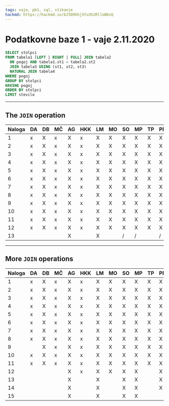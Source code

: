 ```yaml
---
tags: vaje, pb1, sql, stikanje
hackmd: https://hackmd.io/bJ5Q9hhjSYu3h2RlloWbsQ
---
```

# Podatkovne baze 1 - vaje 2.11.2020

```sql
SELECT stolpci
FROM tabela1 [LEFT | RIGHT | FULL] JOIN tabela2
  ON pogoj AND tabela1.st1 = tabela2.st2
  JOIN tabela3 USING (st1, st2, st3)
  NATURAL JOIN tabela4
WHERE pogoj
GROUP BY stolpci
HAVING pogoj
ORDER BY stolpci
LIMIT stevilo
```

---

## The `JOIN` operation

| Naloga | DA | DB | MČ | AG | HKK | LM | MO | SO | MP | TP | PR | TS | LŠ | AT |
| ------ | -- | -- | -- | -- | --- | -- | -- | -- | -- | -- | -- | -- | -- | -- |
| 1      | x  | X  |  x |  X  |  x  |  X | X  |  X |  X | X  |  X |  X |  X |  X |
| 2      | x  | X  |  x |  X  | x   |  X | X  |  X |  X | X  |  X |  X |  X | X  |
| 3      | x  | X  |  x |  X  |  x  |  X | X  | X  |  X | X  |  X | X  |  X |  X |
| 4      | x  | X  |  x |  X  |  x  |  X | X  |  X |  X |  X |  X |  X |  X |  X |
| 5      | x  | X  |  x |  X  |   x |  X | X  |  X |  X | X  |  X |  X |  X |  X  |
| 6      | x  | X  |   x |  X  | x    |  X | X  | X  |  X | X  |  X  |  X |  X  | X  |
| 7      | x  | X   |   x | X   |   x  |  X | X  |  X |  X | X  |  X  |  X |  X  | X  |
| 8      | x  | X   |   x |X    |   x  |  X | X  |  X |  X |  X |  X  |  X |  X | X  |
| 9      | x  | X   |  x  | X   |  x   |  X | X  |  X |  X |  X |  X  |  X |  X  | X |
| 10     | x  | X  |   x | X   |   x  |  X | X  |  X |  X | X  |  X  |  X |  X  |  X |
| 11     | x  | X   |  x  | X   |  x   |  X | X  |  X |  X | X  |  X  |  X |  X  | X  |
| 12     | x  | X   |  x  | X   |   x  |  X | X  |  X |  X | X  |  X  |  X |  X  | X  |
| 13     |    |    |    | X   |     |  X |    |  / |  / |    |  /  |  / |    |  /  |

---

## More `JOIN` operations

| Naloga | DA | DB | MČ | AG | HKK | LM | MO | SO | MP | TP | PR | TS | LŠ | AT |
| ------ | -- | -- | -- | -- | --- | -- | -- | -- | -- | -- | -- | -- | -- | -- |
| 1      | x  |  X  | x   | X   |  x   |  X | X  |  X | X  | X  |  X  |  X |  X  |  X  |
| 2      | x  |  X  |  x  |  X  |   x  |  X | X  |  X | X  | X  |  X  |  X |  X  |  X  |
| 3      | x  |  X  |   x |  X  |  x   |  X | X  |  X | X  | X  |  X  |  X |  X  |  X  |
| 4      | x  |  X |   x |  X |   x  |  X | X  |  X | X  | X  |  X  |  X |  X  |  X  |
| 5      | x  |  X  |  x  | X   |   x  |  X | X  |  X | X  | X  |  X  |  X |  X  |  X  |
| 6      | x  |  X  |  x  | X   |  x   |  X | X  |  X | X  | X  |  X  |  X |  X  |  X  |
| 7      | x  |  X  |   x |  X  |   x  |  X | X  |  X | X  | X  |  X  |  X |  X  |  X  |
| 8      | x  |  X  |    x|  X  |   x  |  X | X  |  X | X  | X  |  X |  X |  X  |  X  |
| 9      |    |  X  |   x |  X  |   x  |  X | X  |  X | X  | X  |  X  |  X |  X  | X   |
| 10     | x  |  X  |   x |  X  | x    |  X | X  |  X | X  |  X |  X  |  X |  X  |  X  |X
| 11     | x  |  X  |  x  | X   |  x   |  X | X  |  X | X  | X  |  X  |  X |  X  |  X  |
| 12     |    |    |    | X   |   x  |  X | X  |  X | X  |    |  X  |  X |  X  |  X  |
| 13     |    |    |    |  X  |     |  X |    |  X | X  |    |  X  |  X |  X  |  X  |
| 14     |    |    |    | X   |     |  X |    |  X | X  |    |  X  |  X |  X  |  X  |
| 15     |    |    |    | X   |     |  X |    |  X | X  |    |    |  X |  X  |  X  |